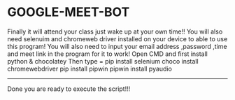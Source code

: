 # GOOGLE-MEET-BOT
Finally it will attend your class just wake up at your own time!!
You will also need selenuim and chromeweb driver installed on your device to able to use this program!
You will also need to input your email address ,password ,time and meet link in the program for it to work!
Open CMD and first install python & chocolatey
Then type = pip install selenium
            choco install chromewebdriver
            pip install pipwin
            pipwin install pyaudio
 ********************************************
 Done you are ready to execute the script!!!
            
         
